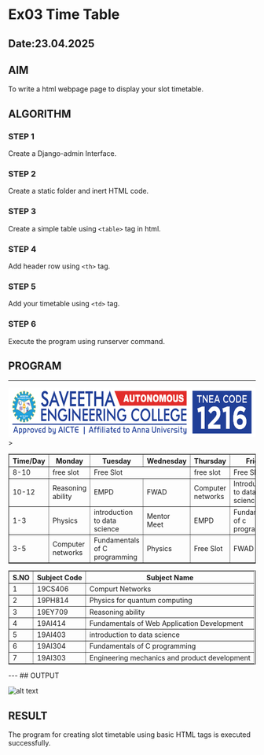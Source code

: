 # Ex03 Time Table
## Date:23.04.2025

## AIM
To write a html webpage page to display your slot timetable.

## ALGORITHM
### STEP 1
Create a Django-admin Interface.

### STEP 2
Create a static folder and inert HTML code.

### STEP 3
Create a simple table using ```<table>``` tag in html.

### STEP 4
Add header row using ```<th>``` tag.

### STEP 5
Add your timetable using ```<td>``` tag.

### STEP 6
Execute the program using runserver command.

## PROGRAM
---
<html>
<head>
    <title>Document</title>
    <center>
        <img src="kavi/slotapp/static/logo.png" height="100" ; width="540">
    </center>
</head>
<body>
        <Table Border="1" Align="center" cellpadding="5" >  
        <tr>
            <th>Time/Day</th>
            <th>Monday</th>
            <th>Tuesday</th>
            <th>Wednesday</th>
            <th>Thursday</th>
            <th>Friday</th>
            <th>Saturday</th>
        </tr>
        <tr>
            <td>8-10</td>
            <td>free slot</td>
            <td colspan="2" ;align="center">Free Slot</td>
            <td>free slot</td>
            <td colspan="2" ;align="center">Free Slot</td>
        </tr>
        <tr>
            <td>10-12</td>
            <td>Reasoning ability</td>
            <td>EMPD</td>
            <td>FWAD</td>
            <td>Computer networks</td>
            <td>Introduction to data science</td>
            <td>Free Slot</td>
        </tr>
        <tr>
            <td>1-3</td>
            <td>Physics</td>
            <td>introduction to data science</td>
            <td>Mentor Meet</td>
            <td>EMPD</td>
            <td>Fundamentals of c programming</td>
            <td>Free slot</td>
        </tr>
        <tr>
            <td>3-5</td>
            <td>Computer networks</td>
            <td>Fundamentals of C programming</td>
            <td>Physics</td>>
            <td>Free Slot</td>
            <td>FWAD</td>
            <td>Free Slot</td>
        </tr>
    </Table>
   <Table Border="1" Align="center" cellpadding="7" >  
        <tr>
            <th>S.NO</th>
            <th>Subject Code</th>
            <th>Subject Name</th>
        </tr>
        <tr>
            <td>1</td>
            <td>19CS406</td>
            <td>Compurt Networks</td>
        </tr>
        <tr>
            <td>2</td>
            <td>19PH814</td>
            <td>Physics for quantum computing</td>
        </tr>
        <tr>
            <td>3</td>
            <td>19EY709</td>
            <td>Reasoning ability</td>
        </tr>
        <tr>
            <td>4</td>
            <td>19AI414</td>
            <td>Fundamentals of Web Application Development</td>
        </tr>
        <tr>
            <td>5</td>
            <td>19AI403</td>
            <td>introduction to data science</td>
        </tr>
        <tr>
            <td>6</td>
            <td>19AI304</td>
            <td>Fundamentals of C programming</td>
        </tr>
        <tr>
            <td>7</td>
            <td>19AI303</td>
            <td>Engineering mechanics and product development</td>
        </tr>
    </Table>
</body>
</html>
---
## OUTPUT

![alt text](<Screenshot 2025-04-22 220403.png>)

## RESULT
The program for creating slot timetable using basic HTML tags is executed successfully.

